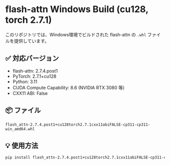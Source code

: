 # flash-attn Windows Build (cu128, torch 2.7.1)

このリポジトリでは、Windows環境でビルドされた flash-attn の `.whl` ファイルを提供しています。

## ✅ 対応バージョン

- flash-attn: 2.7.4.post1
- PyTorch: 2.7.1+cu128
- Python: 3.11
- CUDA Compute Capability: 8.6 (NVIDIA RTX 3080 等)
- CXX11 ABI: False

## 📦 ファイル

`flash_attn-2.7.4.post1+cu128torch2.7.1cxx11abiFALSE-cp311-cp311-win_amd64.whl`

## 💡 使用方法

```bash
pip install flash_attn-2.7.4.post1+cu128torch2.7.1cxx11abiFALSE-cp311-cp311-win_amd64.whl
